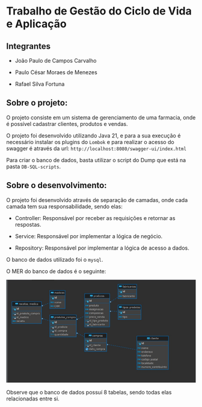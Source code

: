 # Trabalho de Gestão do Ciclo de Vida e Aplicação

## Integrantes

- João Paulo de Campos Carvalho

- Paulo César Moraes de Menezes

- Rafael Silva Fortuna

## Sobre o projeto:

O projeto consiste em um sistema de gerenciamento de uma farmacia, onde é possível cadastrar clientes, produtos e vendas.

O projeto foi desenvolvido utilizando Java 21, e para a sua execução é necessário instalar os plugins do ```Lombok``` e para realizar o acesso do swagger é através da url: ```http://localhost:8080/swagger-ui/index.html```

Para criar o banco de dados, basta utilizar o script do Dump que está na pasta ```DB-SQL-scripts```.

## Sobre o desenvolvimento:

O projeto foi desenvolvido através de separação de camadas, onde cada camada tem sua responsabilidade, sendo elas:

- Controller: Responsável por receber as requisições e retornar as respostas.

- Service: Responsável por implementar a lógica de negócio.

- Repository: Responsável por implementar a lógica de acesso a dados.

O banco de dados utilizado foi o ``mysql``.

O MER do banco de dados é o seguinte:

![MER](MER.jpeg)

Observe que o banco de dados possuí 8 tabelas, sendo todas elas relacionadas entre si.

